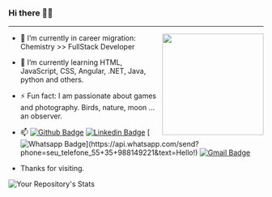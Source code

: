  <h3> Hi there 👋😄 </h3>

_____


<img align="right" width="200" height="200" src="https://user-images.githubusercontent.com/73751801/106273787-fcca1400-6211-11eb-8be7-bd7825f50485.png">

- 🔭 I’m currently in career migration: Chemistry >> FullStack Developer
- 🌱 I’m currently learning HTML, JavaScript, CSS, Angular, .NET, Java, python and others.
- ⚡ Fun fact: I am passionate about games and photography. Birds, nature, moon ... an observer. 
- 📫 
[![Github Badge](https://img.shields.io/badge/-Github-000?style=flat-square&logo=Github&logoColor=white&link=link_do_seu_perfil_no_github)](https://github.com/luanagiusto)
[![Linkedin Badge](https://img.shields.io/badge/-LinkedIn-blue?style=flat-square&logo=Linkedin&logoColor=white&link=link_do_seu_perfil_no_linkedin)](https://www.linkedin.com/in/luanagiusto/)
[![Whatsapp Badge](https://img.shields.io/badge/-Whatsapp-4CA143?style=flat-square&labelColor=4CA143&logo=whatsapp&logoColor=white&link=https://api.whatsapp.com/send?phone=seu_telefone_55+DDD+número_de_telefone&text=Hello!)](https://api.whatsapp.com/send?phone=seu_telefone_55+35+988149221&text=Hello!)
[![Gmail Badge](https://img.shields.io/badge/-Gmail-c14438?style=flat-square&logo=Gmail&logoColor=white&link=mailto:seu_email)](mailto:luanagiusto@gmail.com)
 
- Thanks for visiting.

![Your Repository's Stats](https://github-readme-stats.vercel.app/api?username=luanagiusto&show_icons=true)
